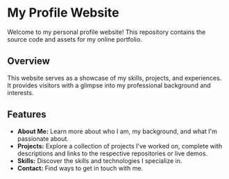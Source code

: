 # My Profile Website

Welcome to my personal profile website! This repository contains the source code and assets for my online portfolio.

## Overview

This website serves as a showcase of my skills, projects, and experiences. It provides visitors with a glimpse into my professional background and interests.

## Features

- **About Me:** Learn more about who I am, my background, and what I'm passionate about.
- **Projects:** Explore a collection of projects I've worked on, complete with descriptions and links to the respective repositories or live demos.
- **Skills:** Discover the skills and technologies I specialize in.
- **Contact:** Find ways to get in touch with me.
